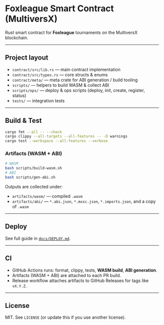 # Foxleague Smart Contract (MultiversX)

Rust smart contract for **Foxleague** tournaments on the MultiversX blockchain.

---

## Project layout

- `contract/src/lib.rs` — main contract implementation  
- `contract/src/types.rs` — core structs & enums  
- `contract/meta/` — meta crate for ABI generation / build tooling  
- `scripts/` — helpers to build WASM & collect ABI  
- `scripts/ops/` — deploy & ops scripts (deploy, init, create, register, status)  
- `tests/` — integration tests

---

## Build & Test

```bash
cargo fmt --all -- --check
cargo clippy --all-targets --all-features -- -D warnings
cargo test --workspace --all-features --verbose
```

### Artifacts (WASM + ABI)

```bash
# WASM
bash scripts/build-wasm.sh
# ABI
bash scripts/gen-abi.sh
```
Outputs are collected under:
- `artifacts/wasm/` — compiled `.wasm`  
- `artifacts/abi/` — `*.abi.json`, `*.mxsc.json`, `*.imports.json`, and a copy of `.wasm`

---

## Deploy

See full guide in [`docs/DEPLOY.md`](docs/DEPLOY.md).

---

## CI

- GitHub Actions runs: format, clippy, tests, **WASM build**, **ABI generation**.  
- Artifacts (WASM + ABI) are attached to each PR build.  
- Release workflow attaches artifacts to GitHub Releases for tags like `vX.Y.Z`.

---

## License

MIT. See `LICENSE` (or update this if you use another license).
